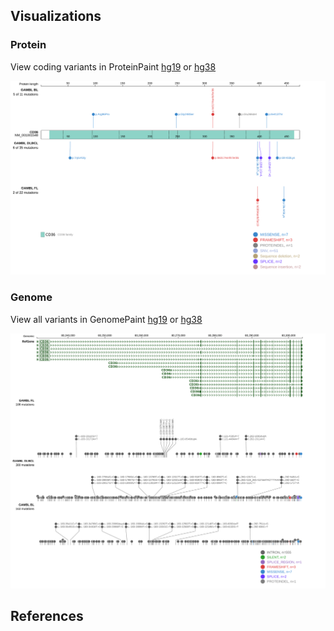 ## Visualizations
### Protein
View coding variants in ProteinPaint [hg19](https://morinlab.github.io/LLMPP/GAMBL/CD36_protein.html)  or [hg38](https://morinlab.github.io/LLMPP/GAMBL/CD36_protein_hg38.html)

![](images/proteinpaint/CD36_NM_001001548.svg)

### Genome
View all variants in GenomePaint [hg19](https://morinlab.github.io/LLMPP/GAMBL/CD36.html)  or [hg38](https://morinlab.github.io/LLMPP/GAMBL/CD36_hg38.html)

![](images/proteinpaint/CD36.svg)



## References


